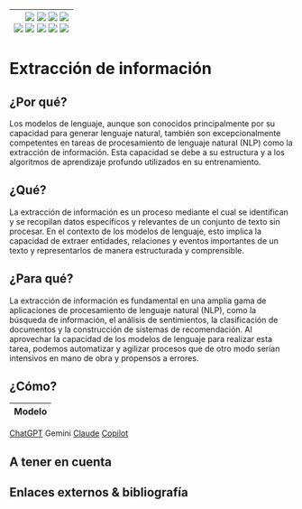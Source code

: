 <div align=right>

|[![](https://img.shields.io/badge/-Inicio-FFF?style=flat&logo=Emlakjet&logoColor=black)](/README.md) [![](https://img.shields.io/badge/-Introducción-FFF?style=flat&logo=abbrobotstudio&logoColor=black)](/documentos/intro.md) [![](https://img.shields.io/badge/-Modelos_de_lenguaje-FFF?style=flat&logo=LiveChat&logoColor=black)](/documentos/LLMs.md) [![](https://img.shields.io/badge/-Panorámica-FFF?style=flat&logo=openstreetmap&logoColor=black)](/documentos/panoramica.md)<br>  [![](https://img.shields.io/badge/-Prompts-FFF?style=flat&logo=Proton&logoColor=black)](/documentos/prompts/README.md) [![](https://img.shields.io/badge/-Ing,_de_prompts-FFF?style=flat&logo=googleearthengine&logoColor=black)](/documentos/ingenieriaDePrompts/README.md) [![](https://img.shields.io/badge/-Patrones-FFF?style=flat&logo=textpattern&logoColor=black)](/documentos/ingenieriaDePrompts/patrones/README.md) [![](https://img.shields.io/badge/8vP-FFF?style=flat&logo=v8&logoColor=black)](/documentos/prompts/mejoresPracticas/8virtudesDelPrompting.md) [![](https://img.shields.io/badge/-Casos_de_uso-FFF?style=flat&logo=gitbook&logoColor=black)](/documentos/casosDeUso/README.md)|
|-:|

</div>

# Extracción de información

## ¿Por qué?

Los modelos de lenguaje, aunque son conocidos principalmente por su capacidad para generar lenguaje natural, también son excepcionalmente competentes en tareas de procesamiento de lenguaje natural (NLP) como la extracción de información. Esta capacidad se debe a su estructura y a los algoritmos de aprendizaje profundo utilizados en su entrenamiento.

## ¿Qué?

La extracción de información es un proceso mediante el cual se identifican y se recopilan datos específicos y relevantes de un conjunto de texto sin procesar. En el contexto de los modelos de lenguaje, esto implica la capacidad de extraer entidades, relaciones y eventos importantes de un texto y representarlos de manera estructurada y comprensible.

## ¿Para qué?

La extracción de información es fundamental en una amplia gama de aplicaciones de procesamiento de lenguaje natural (NLP), como la búsqueda de información, el análisis de sentimientos, la clasificación de documentos y la construcción de sistemas de recomendación. Al aprovechar la capacidad de los modelos de lenguaje para realizar esta tarea, podemos automatizar y agilizar procesos que de otro modo serían intensivos en mano de obra y propensos a errores.

## ¿Cómo?

|Modelo|
|-|
[ChatGPT](https://chat.openai.com/share/7dcff86a-b153-4f24-bf9b-b80f0cb0f260)
Gemini
[Claude](https://claude.ai/chat/8a2e85a7-355f-43ea-9791-8b3d3a0effb9)
[Copilot](https://copilot.microsoft.com/sl/i4Gi2yeHy9I)

## A tener en cuenta


## Enlaces externos & bibliografía